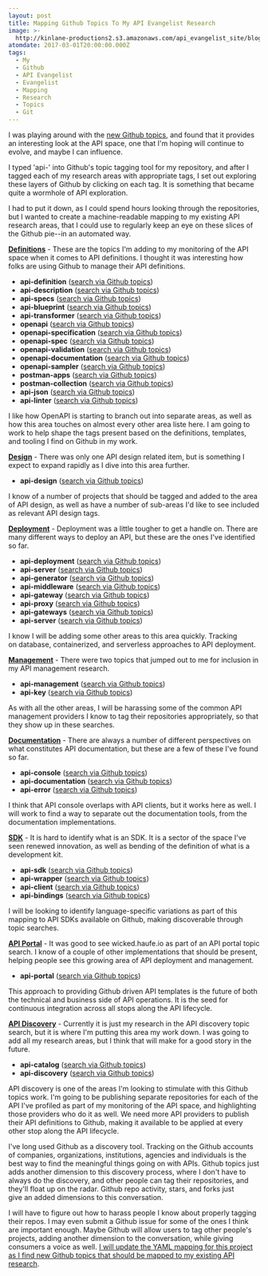 ```yaml
---
layout: post
title: Mapping Github Topics To My API Evangelist Research
image: >-
  http://kinlane-productions2.s3.amazonaws.com/api_evangelist_site/blog/github_api_topics.png
atomdate: 2017-03-01T20:00:00.000Z
tags:
  - My
  - Github
  - API Evangelist
  - Evangelist
  - Mapping
  - Research
  - Topics
  - Git
---
```

I was playing around with the [new Github topics](https://github.com/blog/2309-introducing-topics), and found that it provides an interesting look at the API space, one that I'm hoping will continue to evolve, and maybe I can influence.

I typed 'api-' into Github's topic tagging tool for my repository, and after I tagged each of my research areas with appropriate tags, I set out exploring these layers of Github by clicking on each tag. It is something that became quite a wormhole of API exploration.

I had to put it down, as I could spend hours looking through the repositories, but I wanted to create a machine-readable mapping to my existing API research areas, that I could use to regularly keep an eye on these slices of the Github pie--in an automated way.

[**Definitions**](http://definitions.apievangelist.com/) - These are the topics I'm adding to my monitoring of the API space when it comes to API definitions. I thought it was interesting how folks are using Github to manage their API definitions.

*   **api-definition** ([search via Github topics](https://github.com/search?q=topic%3Aapi-definition&type=Repositories))
*   **api-description** ([search via Github topics](https://github.com/search?q=topic%3Aapi-description&type=Repositories))
*   **api-specs** ([search via Github topics](https://github.com/search?q=topic%3Aapi-specs&type=Repositories))
*   **api-blueprint** ([search via Github topics](https://github.com/search?q=topic%3Aapi-blueprint&type=Repositories))
*   **api-transformer** ([search via Github topics](https://github.com/search?q=topic%3Aapi-transformer&type=Repositories))
*   **openapi** ([search via Github topics](https://github.com/search?q=topic%3Aopenapi&type=Repositories))
*   **openapi-specification** ([search via Github topics](https://github.com/search?q=topic%3Aopenapi-specification&type=Repositories))
*   **openapi-spec** ([search via Github topics](https://github.com/search?q=topic%3Aopenapi-spec&type=Repositories))
*   **openapi-validation** ([search via Github topics](https://github.com/search?q=topic%3Aopenapi-validation&type=Repositories))
*   **openapi-documentation** ([search via Github topics](https://github.com/search?q=topic%3Aopenapi-documentation&type=Repositories))
*   **openapi-sampler** ([search via Github topics](https://github.com/search?q=topic%3Aopenapi-sampler&type=Repositories))
*   **postman-apps** ([search via Github topics](https://github.com/search?q=topic%3Apostman-apps&type=Repositories))
*   **postman-collection** ([search via Github topics](https://github.com/search?q=topic%3Apostman-collection&type=Repositories))
*   **api-json** ([search via Github topics](https://github.com/search?q=topic%3Aapi-json&type=Repositories))
*   **api-linter** ([search via Github topics](https://github.com/search?q=topic%3Aapi-linter&type=Repositories))

I like how OpenAPI is starting to branch out into separate areas, as well as how this area touches on almost every other area liste here. I am going to work to help shape the tags present based on the definitions, templates, and tooling I find on Github in my work.

[**Design**](http://design.apievangelist.com/) - There was only one API design related item, but is something I expect to expand rapidly as I dive into this area further.

*   **api-design** ([search via Github topics](https://github.com/search?q=topic%3Aapi-design&type=Repositories))

I know of a number of projects that should be tagged and added to the area of API design, as well as have a number of sub-areas I'd like to see included as relevant API design tags.

[**Deployment**](http://deployment.apievangelist.com/) - Deployment was a little tougher to get a handle on. There are many different ways to deploy an API, but these are the ones I've identified so far.

*   **api-deployment** ([search via Github topics](https://github.com/search?q=topic%3Aapi-deployment&type=Repositories))
*   **api-server** ([search via Github topics](https://github.com/search?q=topic%3Aapi-server&type=Repositories))
*   **api-generator** ([search via Github topics](https://github.com/search?q=topic%3Aapi-generator&type=Repositories))
*   **api-middleware** ([search via Github topics](https://github.com/search?q=topic%3Aapi-middleware&type=Repositories))
*   **api-gateway** ([search via Github topics](https://github.com/search?q=topic%3Aapi-gateway&type=Repositories))
*   **api-proxy** ([search via Github topics](https://github.com/search?q=topic%3Aapi-proxy&type=Repositories))
*   **api-gateways** ([search via Github topics](https://github.com/search?q=topic%3Aapi-gateways&type=Repositories))
*   **api-server** ([search via Github topics](https://github.com/search?q=topic%3Aapi-server&type=Repositories))

I know I will be adding some other areas to this area quickly. Tracking on database, containerized, and serverless approaches to API deployment.

[**Management**](http://management.apievangelist.com/) - There were two topics that jumped out to me for inclusion in my API management research.

*   **api-management** ([search via Github topics](https://github.com/search?q=topic%3Aapi-management&type=Repositories))
*   **api-key** ([search via Github topics](https://github.com/search?q=topic%3Aapi-key&type=Repositories))

As with all the other areas, I will be harassing some of the common API management providers I know to tag their repositories appropriately, so that they show up in these searches.

[**Documentation**](http://documentation.apievangelist.com/) - There are always a number of different perspectives on what constitutes API documentation, but these are a few of these I've found so far.

*   **api-console** ([search via Github topics](https://github.com/search?q=topic%3Aapi-console&type=Repositories))
*   **api-documentation** ([search via Github topics](https://github.com/search?q=topic%3Aapi-documentation&type=Repositories))
*   **api-error** ([search via Github topics](https://github.com/search?q=topic%3Aapi-error&type=Repositories))

I think that API console overlaps with API clients, but it works here as well. I will work to find a way to separate out the documentation tools, from the documentation implementations.

[**SDK**](http://sdk.apievangelist.com/) - It is hard to identify what is an SDK. It is a sector of the space I've seen renewed innovation, as well as bending of the definition of what is a development kit.

*   **api-sdk** ([search via Github topics](https://github.com/search?q=topic%3Aapi-sdk&type=Repositories))
*   **api-wrapper** ([search via Github topics](https://github.com/search?q=topic%3Aapi-wrapper&type=Repositories))
*   **api-client** ([search via Github topics](https://github.com/search?q=topic%3Aapi-client&type=Repositories))
*   **api-bindings** ([search via Github topics](https://github.com/search?q=topic%3Aapi-bindings&type=Repositories))

I will be looking to identify language-specific variations as part of this mapping to API SDKs available on Github, making discoverable through topic searches.

[**API Portal**](http://portal.apievangelist.com/) - It was good to see wicked.haufe.io as part of an API portal topic search. I know of a couple of other implementations that should be present, helping people see this growing area of API deployment and management.

*   **api-portal** ([search via Github topics](https://github.com/search?q=topic%3Aapi-portal&type=Repositories))

This approach to providing Github driven API templates is the future of both the technical and business side of API operations. It is the seed for continuous integration across all stops along the API lifecycle.

[**API Discovery**](http://discovery.apievangelist.com/) - Currently it is just my research in the API discovery topic search, but it is where I'm putting this area my work down. I was going to add all my research areas, but I think that will make for a good story in the future.

*   **api-catalog** ([search via Github topics](https://github.com/search?q=topic%3Aapi-catalog&type=Repositories))
*   **api-discovery** ([search via Github topics](https://github.com/search?q=topic%3Aapi-discovery&type=Repositories))

API discovery is one of the areas I'm looking to stimulate with this Github topics work. I'm going to be publishing separate repositories for each of the API I've profiled as part of my monitoring of the API space, and highlighting those providers who do it as well. We need more API providers to publish their API definitions to Github, making it available to be applied at every other stop along the API lifecycle.

I've long used Github as a discovery tool. Tracking on the Github accounts of companies, organizations, institutions, agencies and individuals is the best way to find the meaningful things going on with APIs. Github topics just adds another dimension to this discovery process, where I don't have to always do the discovery, and other people can tag their repositories, and they'll float up on the radar. Github repo activity, stars, and forks just give an added dimensions to this conversation.

I will have to figure out how to harass people I know about properly tagging their repos. I may even submit a Github issue for some of the ones I think are important enough. Maybe Github will allow users to tag other people's projects, adding another dimension to the conversation, while giving consumers a voice as well. [I will update the YAML mapping for this project as I find new Github topics that should be mapped to my existing API research](https://github.com/kinlane/github-topics-mapping/blob/master/_data/mapping.yaml).